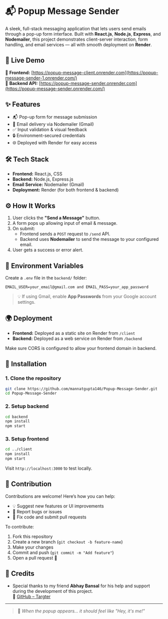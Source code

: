 # 📬 Popup Message Sender

A sleek, full-stack messaging application that lets users send emails through a pop-up form interface. Built with **React.js**, **Node.js**, **Express**, and **Nodemailer**, this project demonstrates client-server interaction, form handling, and email services — all with smooth deployment on **Render**.


## 🚀 Live Demo

🔗 **Frontend:** [https://popup-message-client.onrender.com](https://popup-message-sender-1.onrender.com/)  
🔗 **Backend API:** [https://popup-message-sender.onrender.com](https://popup-message-sender.onrender.com/)


## ✨ Features

- 📬 Pop-up form for message submission
- 📧 Email delivery via Nodemailer (Gmail)
- ✅ Input validation & visual feedback
- 🔒 Environment-secured credentials
- 🌐 Deployed with Render for easy access


## 🛠️ Tech Stack

- **Frontend:** React.js, CSS
- **Backend:** Node.js, Express.js
- **Email Service:** Nodemailer (Gmail)
- **Deployment:** Render (for both frontend & backend)


## ⚙️ How It Works

1. User clicks the **"Send a Message"** button.
2. A form pops up allowing input of email & message.
3. On submit:
   - Frontend sends a `POST` request to `/send` API.
   - Backend uses **Nodemailer** to send the message to your configured email.
4. User gets a success or error alert.


## 🔐 Environment Variables

Create a `.env` file in the `backend/` folder:

```EMAIL_USER=your_email@gmail.com and EMAIL_PASS=your_app_password```

> 💡 If using Gmail, enable **App Passwords** from your Google account settings.


## 🌍 Deployment

* **Frontend:** Deployed as a static site on Render from `/client`
* **Backend:** Deployed as a web service on Render from `/backend`

Make sure CORS is configured to allow your frontend domain in backend.


## 🧰 Installation

### 1. Clone the repository

```bash
git clone https://github.com/mannatgupta146/Popup-Message-Sender.git
cd Popup-Message-Sender
```

### 2. Setup backend

```bash
cd backend
npm install
npm start
```

### 3. Setup frontend

```bash
cd ../client
npm install
npm start
```

Visit `http://localhost:3000` to test locally.


## 🤝 Contribution

Contributions are welcome! Here’s how you can help:

- 💡 Suggest new features or UI improvements  
- 🐛 Report bugs or issues  
- 🔧 Fix code and submit pull requests  

To contribute:

1. Fork this repository  
2. Create a new branch (`git checkout -b feature-name`)  
3. Make your changes  
4. Commit and push (`git commit -m "Add feature"`)  
5. Open a pull request 🎉  

## 🙏 Credits

- Special thanks to my friend **Abhay Bansal** for his help and support during the development of this project.  
  🔗 [GitHub – Targter](https://github.com/Targter)

---

> 👋 *When the popup appears... it should feel like "Hey, it's me!"*